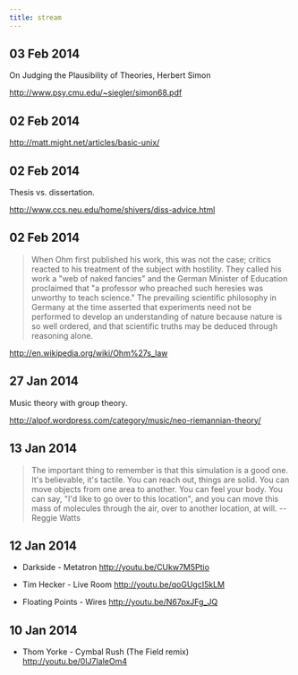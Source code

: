 ```yaml
---
title: stream
---
```

## 03 Feb 2014

On Judging the Plausibility of Theories, Herbert Simon

<http://www.psy.cmu.edu/~siegler/simon68.pdf>

## 02 Feb 2014

<http://matt.might.net/articles/basic-unix/>

## 02 Feb 2014

Thesis vs. dissertation.

<http://www.ccs.neu.edu/home/shivers/diss-advice.html>


## 02 Feb 2014
 > When Ohm first published his work, this was not the case; critics reacted to his treatment of the subject with hostility. They called his work a "web of naked fancies" and the German Minister of Education proclaimed that "a professor who preached such heresies was unworthy to teach science." The prevailing scientific philosophy in Germany at the time asserted that experiments need not be performed to develop an understanding of nature because nature is so well ordered, and that scientific truths may be deduced through reasoning alone.

<http://en.wikipedia.org/wiki/Ohm%27s_law>

## 27 Jan 2014
Music theory with group theory.

<http://alpof.wordpress.com/category/music/neo-riemannian-theory/>

## 13 Jan 2014

 > The important thing to remember is that this simulation is a good one. It's believable, it's tactile. You can reach out, things are solid. You can move objects from one area to another. You can feel your body. You can say, "I'd like to go over to this location", and you can move this mass of molecules through the air, over to another location, at will.
 -- Reggie Watts

## 12 Jan 2014
 - Darkside - Metatron
   <http://youtu.be/CUkw7M5Ptio>

 - Tim Hecker - Live Room
   <http://youtu.be/qoGUgcI5kLM>

 - Floating Points - Wires
   <http://youtu.be/N67pxJFg_JQ>

## 10 Jan 2014
 - Thom Yorke - Cymbal Rush (The Field remix)
   <http://youtu.be/0lJ7IaleOm4>
